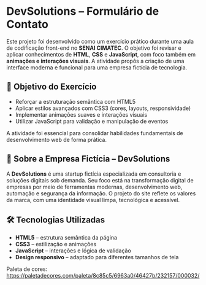 # DevSolutions – Formulário de Contato

Este projeto foi desenvolvido como um exercício prático durante uma aula de codificação front-end no **SENAI CIMATEC**. O objetivo foi revisar e aplicar conhecimentos de **HTML**, **CSS** e **JavaScript**, com foco também em **animações e interações visuais**. A atividade propôs a criação de uma interface moderna e funcional para uma empresa fictícia de tecnologia.

## 🎯 Objetivo do Exercício

- Reforçar a estruturação semântica com HTML5  
- Aplicar estilos avançados com CSS3 (cores, layouts, responsividade)  
- Implementar animações suaves e interações visuais  
- Utilizar JavaScript para validação e manipulação de eventos  

A atividade foi essencial para consolidar habilidades fundamentais de desenvolvimento web de forma prática.

## 🧩 Sobre a Empresa Fictícia – DevSolutions

A **DevSolutions** é uma startup fictícia especializada em consultoria e soluções digitais sob demanda. Seu foco está na transformação digital de empresas por meio de ferramentas modernas, desenvolvimento web, automação e segurança da informação. O projeto do site reflete os valores da marca, com uma identidade visual limpa, tecnológica e acessível.

## 🛠 Tecnologias Utilizadas

- **HTML5** – estrutura semântica da página  
- **CSS3** – estilização e animações  
- **JavaScript** – interações e lógica de validação  
- **Design responsivo** – adaptado para diferentes tamanhos de tela




Paleta de cores:
https://paletadecores.com/paleta/8c85c5/6963a0/46427b/232157/000032/
